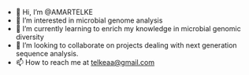 - 👋 Hi, I’m @AMARTELKE
- 👀 I’m interested in microbial genome analysis
- 🌱 I’m currently learning to enrich my knowledge in microbial genomic diversity 
- 💞️ I’m looking to collaborate on projects dealing with next generation sequence analysis.
- 📫 How to reach me at telkeaa@gmail.com


<!---
AMARTELKE/AMARTELKE is a ✨ special ✨ repository because its `README.md` (this file) appears on your GitHub profile.
You can click the Preview link to take a look at your changes.
--->
